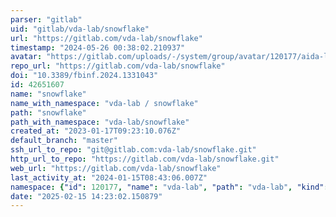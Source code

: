 ```yaml
---
parser: "gitlab"
uid: "gitlab/vda-lab/snowflake"
url: "https://gitlab.com/vda-lab/snowflake"
timestamp: "2024-05-26 00:38:02.210937"
avatar: "https://gitlab.com/uploads/-/system/group/avatar/120177/aida-logo-1D8DB0.png"
repo_url: "https://gitlab.com/vda-lab/snowflake"
doi: "10.3389/fbinf.2024.1331043"
id: 42651607
name: "snowflake"
name_with_namespace: "vda-lab / snowflake"
path: "snowflake"
path_with_namespace: "vda-lab/snowflake"
created_at: "2023-01-17T09:23:10.076Z"
default_branch: "master"
ssh_url_to_repo: "git@gitlab.com:vda-lab/snowflake.git"
http_url_to_repo: "https://gitlab.com/vda-lab/snowflake.git"
web_url: "https://gitlab.com/vda-lab/snowflake"
last_activity_at: "2024-01-15T08:43:06.007Z"
namespace: {"id": 120177, "name": "vda-lab", "path": "vda-lab", "kind": "group", "full_path": "vda-lab", "parent_id": null, "avatar_url": "/uploads/-/system/group/avatar/120177/aida-logo-1D8DB0.png", "web_url": "https://gitlab.com/groups/vda-lab"}
date: "2025-02-15 14:23:02.150879"
---
```

